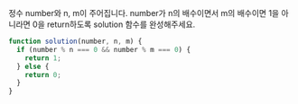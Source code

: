 정수 number와 n, m이 주어집니다. number가 n의 배수이면서 m의 배수이면 1을 아니라면 0을 return하도록 solution 함수를 완성해주세요.

```jsx
function solution(number, n, m) {
  if (number % n === 0 && number % m === 0) {
    return 1;
  } else {
    return 0;
  }
}
```
